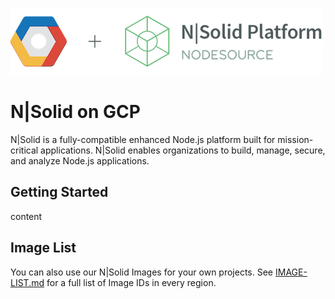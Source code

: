 ![N|Solid](/images/nsolid-gcp.png)

# N|Solid on GCP

N|Solid is a fully-compatible enhanced Node.js platform built for mission-critical applications. N|Solid enables organizations to build, manage, secure, and analyze Node.js applications.

## Getting Started

content

## Image List

You can also use our N|Solid Images for your own projects. See [IMAGE-LIST.md](IMAGE-LIST.md) for a full list of Image IDs in every region.
